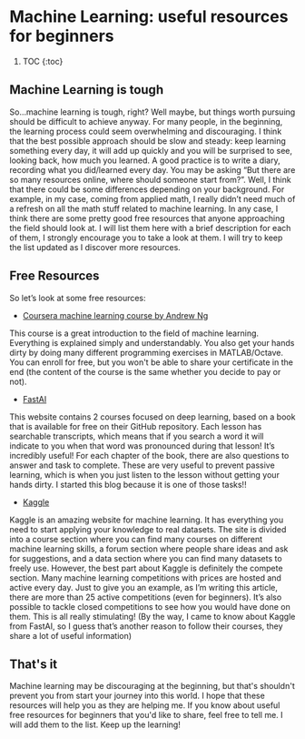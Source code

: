 # Machine Learning: useful resources for beginners

1. TOC
{:toc}

## Machine Learning is tough

So…machine learning is tough, right?
Well maybe, but things worth pursuing should be difficult to achieve anyway. For many people, in the beginning, the learning process could seem overwhelming and discouraging.
I think that the best possible approach should be slow and steady: keep learning something every day, it will add up quickly and you will be surprised to see, looking back, how much you learned.
A good practice is to write a diary, recording what you did/learned every day.
You may be asking “But there are so many resources online, where should someone start from?”.
Well, I think that there could be some differences depending on your background. For example, in my case, coming from applied math, I really didn’t need much of a refresh on all the math stuff related to machine learning. In any case, I think there are some pretty good free resources that anyone approaching the field should look at. I will list them here with a brief description for each of them, I strongly encourage you to take a look at them. I will try to keep the list updated as I discover more resources.

## Free Resources

So let’s look at some free resources:

- [Coursera machine learning course by Andrew Ng](https://www.coursera.org/learn/machine-learning)

This course is a great introduction to the field of machine learning. Everything is explained simply and understandably. You also get your hands dirty by doing many different programming exercises in MATLAB/Octave. You can enroll for free, but you won't be able to share your certificate in the end (the content of the course is the same whether you decide to pay or not).
- [FastAI](https://www.fast.ai/)

This website contains 2 courses focused on deep learning, based on a book that is available for free on their GitHub repository. Each lesson has searchable transcripts, which means that if you search a word it will indicate to you when that word was pronounced during that lesson! It’s incredibly useful! For each chapter of the book, there are also questions to answer and task to complete. These are very useful to prevent passive learning, which is when you just listen to the lesson without getting your hands dirty. I started this blog because it is one of those tasks!! 
- [Kaggle](https://www.kaggle.com/) 

Kaggle is an amazing website for machine learning. It has everything you need to start applying your knowledge to real datasets. The site is divided into a course section where you can find many courses on different machine learning skills, a forum section where people share ideas and ask for suggestions, and a data section where you can find many datasets to freely use. However, the best part about Kaggle is definitely the compete section. Many machine learning competitions with prices are hosted and active every day. Just to give you an example, as I’m writing this article, there are more than 25 active competitions (even for beginners). It’s also possible to tackle closed competitions to see how you would have done on them. This is all really stimulating! (By the way, I came to know about Kaggle from FastAI, so I guess that’s another reason to follow their courses, they share a lot of useful information)  

## That's it
Machine learning may be discouraging at the beginning, but that's shouldn't prevent you from start your journey into this world. I hope that these resources will help you as they are helping me. If you know about useful free resources for beginners that you'd like to share, feel free to tell me. I will add them to the list.
Keep up the learning!
